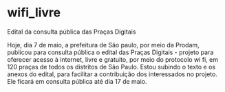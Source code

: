 wifi_livre
==========

Edital da consulta pública das Praças Digitais

Hoje, dia 7 de maio, a prefeitura de São paulo, por meio da Prodam, publicou para consulta pública o edital das Praças Digitais - projeto para oferecer acesso à internet, livre e gratuito, por meio do protocolo wi fi, em 120 praças de todos os distritos de São Paulo. Estou subindo o texto e os anexos do edital, para facilitar a contribuição dos interessados no projeto. Ele ficará em consulta pública até dia 17 de maio.
